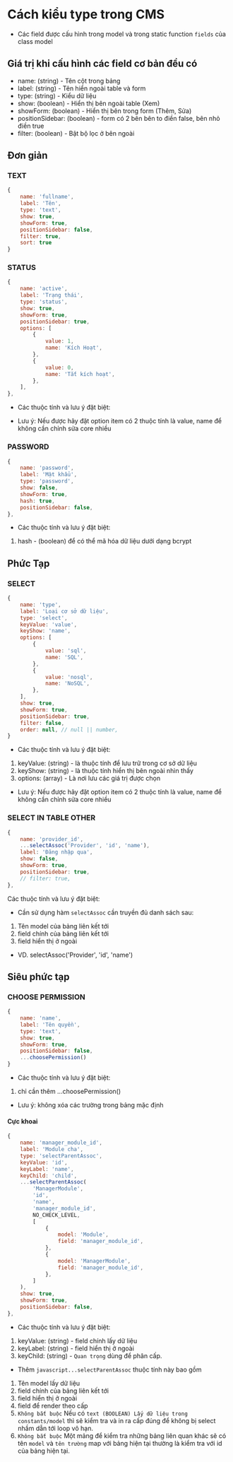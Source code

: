 # Cách kiểu type trong CMS

- Các field được cấu hình trong model và trong static function ```fields```  của class model

## Giá trị khi cấu hình các field cơ bản đều có

- name: (string) - Tên cột trong bảng
- label: (string) - Tên hiển ngoài table và form
- type: (string) - Kiểu dữ liệu
- show: (boolean) - Hiển thị bên ngoài table (Xem)
- showForm: (boolean) - Hiển thị bên trong form (Thêm, Sửa)
- positionSidebar: (boolean) - form có 2 bên bên to điền false, bên nhỏ điền true
- filter: (boolean) - Bật bộ lọc ở bên ngoài

## Đơn giản

### TEXT

```javascript
{
    name: 'fullname',
    label: 'Tên',
    type: 'text',
    show: true,
    showForm: true,
    positionSidebar: false,
    filter: true,
    sort: true
}
```

### STATUS

```javascript
{
    name: 'active',
    label: 'Trạng thái',
    type: 'status',
    show: true,
    showForm: true,
    positionSidebar: true,
    options: [
        {
            value: 1,
            name: 'Kích Hoạt',
        },
        {
            value: 0,
            name: 'Tắt kích hoạt',
        },
    ],
},
```

- Các thuộc tính và lưu ý đặt biệt:

- Lưu ý: Nếu được hãy đặt option item có 2 thuộc tính là value, name để không cần chỉnh sửa core nhiều

### PASSWORD

```javascript
{
    name: 'password',
    label: 'Mật khẩu',
    type: 'password',
    show: false,
    showForm: true,
    hash: true,
    positionSidebar: false,
},
```

- Các thuộc tính và lưu ý đặt biệt:

1. hash - (boolean) để có thể mã hóa dữ liệu dưới dạng bcrypt

## Phức Tạp

### SELECT

```javascript
{
    name: 'type',
    label: 'Loại cơ sở dữ liệu',
    type: 'select',
    keyValue: 'value',
    keyShow: 'name',
    options: [
        {
            value: 'sql',
            name: 'SQL',
        },
        {
            value: 'nosql',
            name: 'NoSQL',
        },
    ],
    show: true,
    showForm: true,
    positionSidebar: true,
    filter: false,
    order: null, // null || number,
}
```

- Các thuộc tính và lưu ý đặt biệt:

1. keyValue: (string) - là thuộc tính để lưu trữ trong cơ sở dữ liệu
2. keyShow: (string) - là thuộc tính hiển thị bên ngoài nhìn thấy
3. options: (array) - Là nơi lưu các giá trị được chọn

- Lưu ý: Nếu được hãy đặt option item có 2 thuộc tính là value, name để không cần chỉnh sửa core nhiều

### SELECT IN TABLE OTHER

```javascript
{
    name: 'provider_id',
    ...selectAssoc('Provider', 'id', 'name'),
    label: 'Đăng nhập qua',
    show: false,
    showForm: true,
    positionSidebar: true,
    // filter: true,
},
```

Các thuộc tính và lưu ý đặt biệt:

- Cần sử dụng hàm ```selectAssoc``` cần truyền đủ danh sách sau:

1. Tên model của bảng liên kết tới
2. field chính của bảng liên kết tới
3. field hiển thị ở ngoài

- VD. selectAssoc('Provider', 'id', 'name')

## Siêu phức tạp

### CHOOSE PERMISSION

```javascript
{
    name: 'name',
    label: 'Tên quyền',
    type: 'text',
    show: true,
    showForm: true,
    positionSidebar: false,
    ...choosePermission()
}
```

- Các thuộc tính và lưu ý đặt biệt:

1. chỉ cần thêm ...choosePermission()

- Lưu ý: không xóa các trường trong bảng mặc định

#### Cực khoai

```javascript
{
    name: 'manager_module_id',
    label: 'Module cha',
    type: 'selectParentAssoc',
    keyValue: 'id',
    keyLabel: 'name',
    keyChild: 'child',
    ...selectParentAssoc(
        'ManagerModule',
        'id',
        'name',
        'manager_module_id',
        NO_CHECK_LEVEL,
        [
            {
                model: 'Module',
                field: 'manager_module_id',
            },
            {
                model: 'ManagerModule',
                field: 'manager_module_id',
            },
        ]
    ),
    show: true,
    showForm: true,
    positionSidebar: false,
},
```

- Các thuộc tính và lưu ý đặt biệt:

1. keyValue: (string) - field chính lấy dữ liệu
2. keyLabel: (string) - field hiển thị ở ngoài
3. keyChild: (string) - ```Quan trọng``` dùng để phân cấp.

- Thêm ```javascript...selectParentAssoc``` thuộc tính này bao gồm

1. Tên model lấy dữ liệu
2. field chính của bảng liên kết tới
3. field hiển thị ở ngoài
4. field để render theo cấp
5. ``` Không bắt buộc ``` Nếu có ```text (BOOLEAN) Lấy dữ liệu trong constants/model``` thì sẽ kiểm tra và in ra cấp đúng để không bị select nhầm dẫn tới loop vô hạn.
6. ``` Không bắt buộc ``` Một mảng để kiểm tra những bảng liên quan khác sẽ có tên ```model``` và ```tên trường``` map với bảng hiện tại thường là kiểm tra với id của bảng hiện tại.